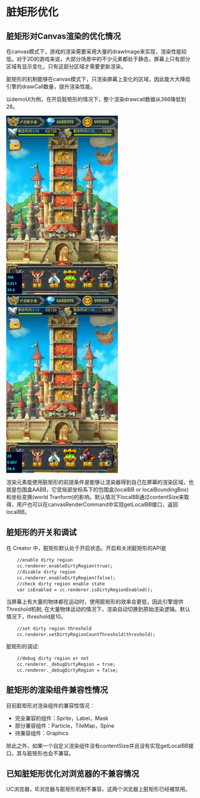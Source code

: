 # 脏矩形优化

## 脏矩形对Canvas渲染的优化情况

在canvas模式下，游戏的渲染需要采用大量的drawImage来实现，渲染性能较低。对于2D的游戏来说，大部分场景中的不少元素都处于静态，屏幕上只有部分区域有显示变化，只有这部分区域才需要更新渲染。

脏矩形的机制能够在canvas模式下，只渲染屏幕上变化的区域，因此能大大降低引擎的drawCall数量，提升渲染性能。

以demoUI为例，在开启脏矩形的情况下，整个渲染drawcall数据从366降低到28。

<img src="dirty-region/dirtyRegion-disabled.jpg" width = "300" height = "480" alt="图片名称" align=center />
<img src="dirty-region/dirtyRegion-enabled.jpg" width = "300" height = "480" alt="图片名称" align=center />

渲染元素能使用脏矩形的前提条件是能够让渲染器得到自己在屏幕的渲染区域，也就是包围盒AABB，它受局部坐标系下的包围盒(localBB or localBoundingBox)和坐标变换(world Tranform)的影响。默认情况下localBB通过contentSize来取得，用户也可以在canvasRenderCommand中实现getLocalBB接口，返回localBB。

## 脏矩形的开关和调试

在 Creator 中，脏矩形默认处于开启状态。开启和关闭脏矩形的API是

```
	//enable dirty region
	cc.renderer.enableDirtyRegion(true);
	//disable dirty region
	cc.renderer.enableDirtyRegion(false);
	//check dirty region enable state
	var isEnabled = cc.renderer.isDirtyRegionEnabled();
```

当屏幕上有大量的物体都在运动时，使用脏矩形的效率会更低，因此引擎提供Threshold机制, 在大量物体运动的情况下，渲染自动切换到原始渲染逻辑。默认情况下，threshold是10。

```
	//set dirty region threshold
	cc.renderer.setDirtyRegionCountThreshold(threshold);
```

脏矩形的调试: 

```
	//debug dirty region or not
	cc.renderer._debugDirtyRegion = true;	
	cc.renderer._debugDirtyRegion = false;
```
## 脏矩形的渲染组件兼容性情况

目前脏矩形对渲染组件的兼容性情况：

* 完全兼容的组件：Sprite，Label，Mask
* 部分兼容组件：Particle，TileMap，Spine
* 待兼容组件：Graphics

除此之外，如果一个自定义渲染组件没有contentSize并且没有实现getLocalBB接口，其与脏矩形也会不兼容。

## 已知脏矩形优化对浏览器的不兼容情况

UC浏览器，IE浏览器与脏矩形机制不兼容，这两个浏览器上脏矩形已经被禁用。